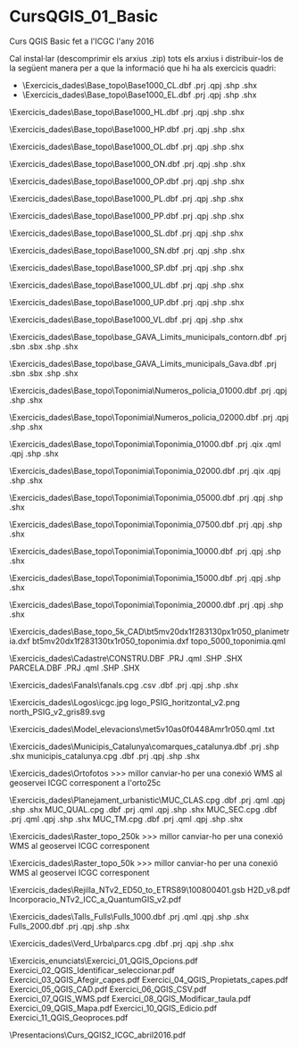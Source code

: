 # CursQGIS_01_Basic
Curs QGIS Basic fet a l'ICGC l'any 2016

Cal instal·lar (descomprimir els arxius .zip) tots els arxius i distribuir-los de la següent manera per a que la informació que hi ha als exercicis quadri:

+ \Exercicis_dades\Base_topo\Base1000_CL.dbf .prj .qpj .shp .shx
+ \Exercicis_dades\Base_topo\Base1000_EL.dbf .prj .qpj .shp .shx

\Exercicis_dades\Base_topo\Base1000_HL.dbf .prj .qpj .shp .shx

\Exercicis_dades\Base_topo\Base1000_HP.dbf .prj .qpj .shp .shx

\Exercicis_dades\Base_topo\Base1000_OL.dbf .prj .qpj .shp .shx

\Exercicis_dades\Base_topo\Base1000_ON.dbf .prj .qpj .shp .shx

\Exercicis_dades\Base_topo\Base1000_OP.dbf .prj .qpj .shp .shx

\Exercicis_dades\Base_topo\Base1000_PL.dbf .prj .qpj .shp .shx

\Exercicis_dades\Base_topo\Base1000_PP.dbf .prj .qpj .shp .shx

\Exercicis_dades\Base_topo\Base1000_SL.dbf .prj .qpj .shp .shx

\Exercicis_dades\Base_topo\Base1000_SN.dbf .prj .qpj .shp .shx

\Exercicis_dades\Base_topo\Base1000_SP.dbf .prj .qpj .shp .shx

\Exercicis_dades\Base_topo\Base1000_UL.dbf .prj .qpj .shp .shx

\Exercicis_dades\Base_topo\Base1000_UP.dbf .prj .qpj .shp .shx

\Exercicis_dades\Base_topo\Base1000_VL.dbf .prj .qpj .shp .shx

\Exercicis_dades\Base_topo\base_GAVA_Limits_municipals_contorn.dbf .prj .sbn .sbx .shp .shx

\Exercicis_dades\Base_topo\base_GAVA_Limits_municipals_Gava.dbf .prj .sbn .sbx .shp .shx

\Exercicis_dades\Base_topo\Toponimia\Numeros_policia_01000.dbf .prj .qpj .shp .shx

\Exercicis_dades\Base_topo\Toponimia\Numeros_policia_02000.dbf .prj .qpj .shp .shx

\Exercicis_dades\Base_topo\Toponimia\Toponimia_01000.dbf .prj .qix .qml .qpj .shp .shx

\Exercicis_dades\Base_topo\Toponimia\Toponimia_02000.dbf .prj .qix .qpj .shp .shx

\Exercicis_dades\Base_topo\Toponimia\Toponimia_05000.dbf .prj .qpj .shp .shx

\Exercicis_dades\Base_topo\Toponimia\Toponimia_07500.dbf .prj .qpj .shp .shx

\Exercicis_dades\Base_topo\Toponimia\Toponimia_10000.dbf .prj .qpj .shp .shx

\Exercicis_dades\Base_topo\Toponimia\Toponimia_15000.dbf .prj .qpj .shp .shx

\Exercicis_dades\Base_topo\Toponimia\Toponimia_20000.dbf .prj .qpj .shp .shx

\Exercicis_dades\Base_topo_5k_CAD\bt5mv20dx1f283130px1r050_planimetria.dxf
                                  bt5mv20dx1f283130tx1r050_toponimia.dxf
                                  topo_5000_toponimia.qml

\Exercicis_dades\Cadastre\CONSTRU.DBF .PRJ .qml .SHP .SHX
                          PARCELA.DBF .PRJ .qml .SHP .SHX

\Exercicis_dades\Fanals\fanals.cpg .csv .dbf .prj .qpj .shp .shx

\Exercicis_dades\Logos\icgc.jpg
                       logo_PSIG_horitzontal_v2.png
                       north_PSIG_v2_gris89.svg

\Exercicis_dades\Model_elevacions\met5v10as0f0448Amr1r050.qml .txt

\Exercicis_dades\Municipis_Catalunya\comarques_catalunya.dbf .prj .shp .shx
                                     municipis_catalunya.cpg .dbf .prj .qpj .shp .shx

\Exercicis_dades\Ortofotos >>> millor canviar-ho per una conexió WMS al geoservei ICGC corresponent a l'orto25c

\Exercicis_dades\Planejament_urbanistic\MUC_CLAS.cpg .dbf .prj .qml .qpj .shp .shx
                                        MUC_QUAL.cpg .dbf .prj .qml .qpj .shp .shx
                                        MUC_SEC.cpg .dbf .prj .qml .qpj .shp .shx
                                        MUC_TM.cpg .dbf .prj .qml .qpj .shp .shx

\Exercicis_dades\Raster_topo_250k  >>> millor canviar-ho per una conexió WMS al geoservei ICGC corresponent

\Exercicis_dades\Raster_topo_50k  >>> millor canviar-ho per una conexió WMS al geoservei ICGC corresponent

\Exercicis_dades\Rejilla_NTv2_ED50_to_ETRS89\100800401.gsb
                                             H2D_v8.pdf
                                             Incorporacio_NTv2_ICC_a_QuantumGIS_v2.pdf

\Exercicis_dades\Talls_Fulls\Fulls_1000.dbf .prj .qml .qpj .shp .shx
                             Fulls_2000.dbf .prj .qpj .shp .shx

\Exercicis_dades\Verd_Urba\parcs.cpg .dbf .prj .qpj .shp .shx
               
\Exercicis_enunciats\Exercici_01_QGIS_Opcions.pdf
                     Exercici_02_QGIS_Identificar_seleccionar.pdf
                     Exercici_03_QGIS_Afegir_capes.pdf
                     Exercici_04_QGIS_Propietats_capes.pdf
                     Exercici_05_QGIS_CAD.pdf
                     Exercici_06_QGIS_CSV.pdf
                     Exercici_07_QGIS_WMS.pdf
                     Exercici_08_QGIS_Modificar_taula.pdf
                     Exercici_09_QGIS_Mapa.pdf
                     Exercici_10_QGIS_Edicio.pdf
                     Exercici_11_QGIS_Geoproces.pdf

\Presentacions\Curs_QGIS2_ICGC_abril2016.pdf

